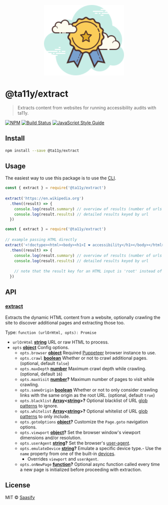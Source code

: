 <p align="center">
  <a href="https://ta11y.saasify.sh" title="ta11y">
    <img src="https://raw.githubusercontent.com/saasify-sh/ta11y/master/media/logo.svg?sanitize=true" alt="ta11y Logo" width="256" />
  </a>
</p>

# @ta11y/extract

> Extracts content from websites for running accessibility audits with ta11y.

[![NPM](https://img.shields.io/npm/v/@ta11y/extract.svg)](https://www.npmjs.com/package/@ta11y/extract) [![Build Status](https://travis-ci.com/saasify-sh/ta11y.svg?branch=master)](https://travis-ci.com/saasify-sh/ta11y) [![JavaScript Style Guide](https://img.shields.io/badge/code_style-standard-brightgreen.svg)](https://standardjs.com)

## Install

```bash
npm install --save @ta11y/extract
```

## Usage

The easiest way to use this package is to use the [CLI](https://github.com/saasify-sh/ta11y/tree/master/packages/ta11y).

```js
const { extract } = require('@ta11y/extract')

extract('https://en.wikipedia.org')
  .then((result) => {
    console.log(result.summary) // overview of results (number of urls visited, success, error)
    console.log(result.results) // detailed results keyed by url
  })
```

```js
const { extract } = require('@ta11y/extract')

// example passing HTML directly
extract('<!doctype><html><body><h1>I ❤ accessibility</h1></body></html>')
  .then((result) => {
    console.log(result.summary) // overview of results (number of urls visited, success, error)
    console.log(result.results) // detailed results keyed by url

    // note that the result key for an HTML input is 'root' instead of url
  })
```

## API

<!-- Generated by documentation.js. Update this documentation by updating the source code. -->

### [extract](https://git@github.com/:saasify-sh/ta11y/blob/1e9052a7c098b62d5b76582ba44363fd90703429/packages/ta11y-extract/lib/index.js#L43-L120)

Extracts the dynamic HTML content from a website, optionally crawling the site
to discover additional pages and extracting those too.

Type: `function (urlOrHtml, opts): Promise`

-   `urlOrHtml` **[string](https://developer.mozilla.org/docs/Web/JavaScript/Reference/Global_Objects/String)** URL or raw HTML to process.
-   `opts` **[object](https://developer.mozilla.org/docs/Web/JavaScript/Reference/Global_Objects/Object)** Config options.
    -   `opts.browser` **[object](https://developer.mozilla.org/docs/Web/JavaScript/Reference/Global_Objects/Object)** Required [Puppeteer](https://pptr.dev) browser instance to use.
    -   `opts.crawl` **[boolean](https://developer.mozilla.org/docs/Web/JavaScript/Reference/Global_Objects/Boolean)** Whether or not to crawl additional pages. (optional, default `false`)
    -   `opts.maxDepth` **[number](https://developer.mozilla.org/docs/Web/JavaScript/Reference/Global_Objects/Number)** Maximum crawl depth while crawling. (optional, default `16`)
    -   `opts.maxVisit` **[number](https://developer.mozilla.org/docs/Web/JavaScript/Reference/Global_Objects/Number)?** Maximum number of pages to visit while crawling.
    -   `opts.sameOrigin` **[boolean](https://developer.mozilla.org/docs/Web/JavaScript/Reference/Global_Objects/Boolean)** Whether or not to only consider crawling links with the same origin as the root URL. (optional, default `true`)
    -   `opts.blacklist` **[Array](https://developer.mozilla.org/docs/Web/JavaScript/Reference/Global_Objects/Array)&lt;[string](https://developer.mozilla.org/docs/Web/JavaScript/Reference/Global_Objects/String)>?** Optional blacklist of URL [glob patterns](https://github.com/micromatch/micromatch) to ignore.
    -   `opts.whitelist` **[Array](https://developer.mozilla.org/docs/Web/JavaScript/Reference/Global_Objects/Array)&lt;[string](https://developer.mozilla.org/docs/Web/JavaScript/Reference/Global_Objects/String)>?** Optional whitelist of URL [glob patterns](https://github.com/micromatch/micromatch) to only include.
    -   `opts.gotoOptions` **[object](https://developer.mozilla.org/docs/Web/JavaScript/Reference/Global_Objects/Object)?** Customize the `Page.goto` navigation options.
    -   `opts.viewport` **[object](https://developer.mozilla.org/docs/Web/JavaScript/Reference/Global_Objects/Object)?** Set the browser window's viewport dimensions and/or resolution.
    -   `opts.userAgent` **[string](https://developer.mozilla.org/docs/Web/JavaScript/Reference/Global_Objects/String)?** Set the browser's [user-agent](https://developer.mozilla.org/en-US/docs/Web/HTTP/Headers/User-Agent).
    -   `opts.emulateDevice` **[string](https://developer.mozilla.org/docs/Web/JavaScript/Reference/Global_Objects/String)?** Emulate a specific device type.-   Use the `name` property from one of the built-in [devices](https://github.com/GoogleChrome/puppeteer/blob/master/lib/DeviceDescriptors.js).
        -   Overrides `viewport` and `userAgent`.
    -   `opts.onNewPage` **[function](https://developer.mozilla.org/docs/Web/JavaScript/Reference/Statements/function)?** Optional async function called every time a new page is
        initialized before proceeding with extraction.

## License

MIT © [Saasify](https://saasify.sh)
